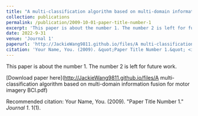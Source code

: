 ```yaml
---
title: "A multi-classification algorithm based on multi-domain information fusion for motor imagery BCI"
collection: publications
permalink: /publication/2009-10-01-paper-title-number-1
excerpt: 'This paper is about the number 1. The number 2 is left for future work.'
date: 2022-9-31
venue: 'Journal 1'
paperurl: 'http://JackieWang9811.github.io/files/A multi-classification algorithm based on multi-domain information fusion for motor imagery BCI.pdf'
citation: 'Your Name, You. (2009). &quot;Paper Title Number 1.&quot; <i>Journal 1</i>. 1(1).'
---
```

This paper is about the number 1. The number 2 is left for future work.

[Download paper here](http://JackieWang9811.github.io/files/A multi-classification algorithm based on multi-domain information fusion for motor imagery BCI.pdf)

Recommended citation: Your Name, You. (2009). "Paper Title Number 1." <i>Journal 1</i>. 1(1).
